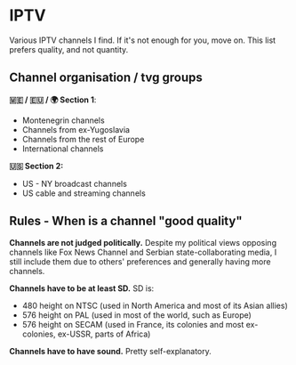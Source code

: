 # IPTV
Various IPTV channels I find. If it's not enough for you, move on. This list prefers quality, and not quantity.

## Channel organisation / tvg groups
**🇲🇪 / 🇪🇺 / 🌍 Section 1**:
- Montenegrin channels
- Channels from ex-Yugoslavia
- Channels from the rest of Europe
- International channels

**🇺🇸 Section 2:**
- US - NY broadcast channels
- US cable and streaming channels

## Rules - When is a channel "good quality"
**Channels are not judged politically.** Despite my political views opposing channels like Fox News Channel and Serbian state-collaborating media, I still include them due to others' preferences and generally having more channels.

**Channels have to be at least SD.**
SD is:
- 480 height on NTSC (used in North America and most of its Asian allies)
- 576 height on PAL (used in most of the world, such as Europe)
- 576 height on SECAM (used in France, its colonies and most ex-colonies, ex-USSR, parts of Africa)

**Channels have to have sound.** Pretty self-explanatory.
